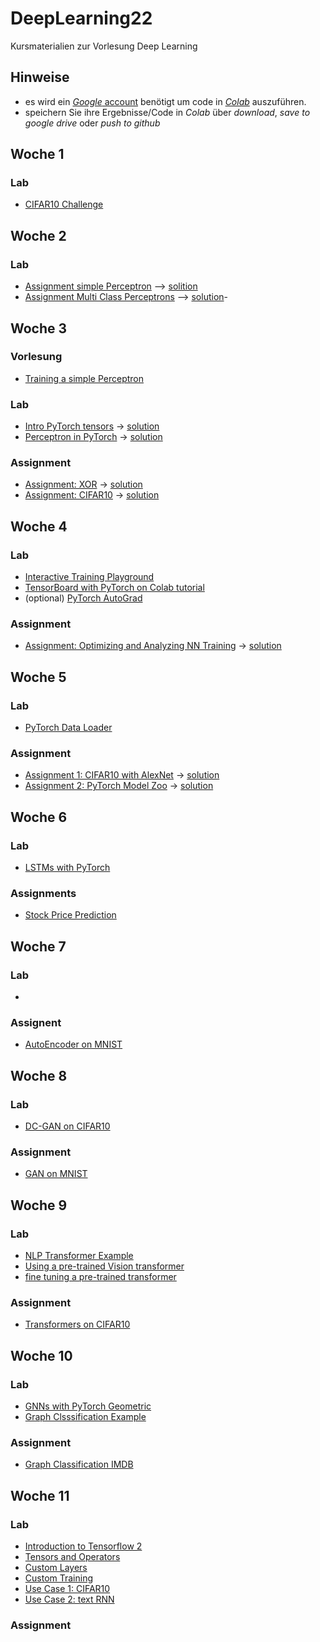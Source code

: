 # DeepLearning22
Kursmaterialien zur Vorlesung Deep Learning

## Hinweise
* es wird ein  [*Google* account](https://accounts.google.com/signup/v2/webcreateaccount?hl=en&flowName=GlifWebSignIn&flowEntry=SignUp) benötigt um code in [*Colab*](https://colab.research.google.com) auszuführen.
* speichern Sie ihre Ergebnisse/Code in *Colab* über *download*, *save to google drive* oder *push to github* 

## Woche 1

### Lab
* [CIFAR10 Challenge](https://colab.research.google.com/github/keuperj/DeepLearning22/blob/main/week_1/CIFAR10-ShallowLearning.ipynb)

## Woche 2

### Lab
* [Assignment simple Perceptron](https://colab.research.google.com/github/keuperj/DeepLearning22/blob/main/week_2/A_simple_Perceptron_in_NumPy.ipynb) --> [solition](https://colab.research.google.com/github/keuperj/DeepLearning22/blob/main/week_2/A_simple_Perceptron_in_NumPy_solution.ipynb)
* [Assignment Multi Class Perceptrons](https://colab.research.google.com/github/keuperj/DeepLearning22/blob/main/week_2/Multi_Class_Perceptrons.ipynb) --> [solution](https://colab.research.google.com/github/keuperj/DeepLearning22/blob/main/week_2/Multi_Class_Perceptrons_solution.ipynb)-


## Woche 3

### Vorlesung
* [Training a simple Perceptron](https://colab.research.google.com/github/keuperj/DeepLearning22/blob/main/week_3/Training%20_a_simple_Perceptron_in_NumPy.ipynb)

### Lab
* [Intro PyTorch tensors](https://colab.research.google.com/github/keuperj/DeepLearning22/blob/main/week_3/Lab_01_pytorch_tensors.ipynb) -> [solution](https://colab.research.google.com/github/keuperj/DeepLearning22/blob/main/week_3/Lab_01_pytorch_tensors_solution.ipynb)
* [Perceptron in PyTorch](https://colab.research.google.com/github/keuperj/DeepLearning22/blob/main/week_3/Lab_02_a_perceptron_in_PyTorch.ipynb) -> [solution](https://colab.research.google.com/github/keuperj/DeepLearning22/blob/main/week_3/Lab_02_a_perceptron_in_PyTorch_solution.ipynb)

### Assignment
* [Assignment: XOR](https://colab.research.google.com/github/keuperj/DeepLearning22/blob/main/week_3/Assignment_Basic_MLP_in_Pytorch.ipynb) -> [solution](https://colab.research.google.com/github/keuperj/DeepLearning22/blob/main/week_3/Assignment_Basic_MLP_in_Pytorch_solution.ipynb)
* [Assignment: CIFAR10](https://colab.research.google.com/github/keuperj/DeepLearning22/blob/main/week_3/Assignment_CIFAR10_MLP.ipynb) -> [solution](https://colab.research.google.com/github/keuperj/DeepLearning22/blob/main/week_3/Assignment_CIFAR10_MLP_solution.ipynb)

## Woche 4

### Lab
* [Interactive Training Playground](https://playground.tensorflow.org/)
* [TensorBoard with PyTorch on Colab tutorial](https://colab.research.google.com/github/keuperj/DeepLearning22/blob/main/week_4/tensorboard_with_pytorch.ipynb)
* (optional) [PyTorch AutoGrad](https://colab.research.google.com/github/keuperj/DeepLearning22/blob/main/week_4/autograd_tutorial.ipynb)

### Assignment 
* [Assignment: Optimizing and Analyzing NN Training](https://colab.research.google.com/github/keuperj/DeepLearning22/blob/main/week_4/Assignment_CIFAR10_MLP_optimization.ipynb) -> [solution](https://colab.research.google.com/github/keuperj/DeepLearning22/blob/main/week_4/Assignment_CIFAR10_MLP_optimization_solution.ipynb)

## Woche 5

### Lab
* [PyTorch Data Loader](https://colab.research.google.com/github/keuperj/DeepLearning22/blob/main/week_5/lab_pytorch_data_loader.ipynb)

### Assignment
* [Assignment 1: CIFAR10 with AlexNet](https://colab.research.google.com/github/keuperj/DeepLearning22/blob/main/week_5/Assignment_1_cifar10_CNN.ipynb) -> [solution](https://colab.research.google.com/github/keuperj/DeepLearning22/blob/main/week_5/Assignment_1_cifar10_CNN_solution.ipynb)
* [Assignment 2: PyTorch Model Zoo](https://colab.research.google.com/github/keuperj/DeepLearning22/blob/main/week_5/Assignment_2_PyTorch_Model_Zoo.ipynb) -> [solution](https://colab.research.google.com/github/keuperj/DeepLearning22/blob/main/week_5/Assignment_2_PyTorch_Model_Zoo_solution.ipynb)

## Woche 6

### Lab
* [LSTMs with PyTorch](https://colab.research.google.com/github/keuperj/DeepLearning22/blob/main/week_6/Lab_Time_Series_Prediction_with_LSTM_Using_PyTorch.ipynb) 

### Assignments
* [Stock Price Prediction](https://colab.research.google.com/github/keuperj/DeepLearning22/blob/main/week_6/Assignemnt_stock-price.ipynb) 

## Woche 7

### Lab
-

### Assignent
* [AutoEncoder on MNIST](https://colab.research.google.com/github/keuperj/DeepLearning22/blob/main/week_7/Assignment_AE_MNIST.ipynb)

## Woche 8

### Lab
* [DC-GAN on CIFAR10](https://colab.research.google.com/github/keuperj/DeepLearning22/blob/main/week_8/DCGAN_CIFAR10.ipynb)

### Assignment
* [GAN on MNIST](https://colab.research.google.com/github/keuperj/DeepLearning22/blob/main/week_8/assignment_mnistGAN.ipynb)

## Woche 9

### Lab
* [NLP Transformer Example](https://colab.research.google.com/github/keuperj/DeepLearning22/blob/main/week_9/transformer_tutorial.ipynb)
* [Using a pre-trained Vision transformer](https://colab.research.google.com/github/keuperj/DeepLearning22/blob/main/week_9/pre_trained_vt.ipynb)
* [fine tuning a pre-trained transformer](https://colab.research.google.com/github/keuperj/DeepLearning22/blob/main/week_9/fine_tune_pre_trained_transformer.ipynb)

### Assignment
* [Transformers on CIFAR10](https://colab.research.google.com/github/keuperj/DeepLearning22/blob/main/week_9/Transformer_CIFAR10.ipynb)

## Woche 10

### Lab
* [GNNs with PyTorch Geometric ](https://colab.research.google.com/github/keuperj/DeepLearning22/blob/main/week_10/GNN_intro.ipynb)
* [Graph Clsssification Example](https://colab.research.google.com/github/keuperj/DeepLearning22/blob/main/week_10/Graph_Classification.ipynb)


### Assignment
* [Graph Classification IMDB](https://colab.research.google.com/github/keuperj/DeepLearning22/blob/main/week_10/Assignment.ipynb)

## Woche 11

### Lab
* [Introduction to Tensorflow 2](https://colab.research.google.com/github/tensorflow/docs/blob/master/site/en/tutorials/quickstart/beginner.ipynb)
* [Tensors and Operators](https://colab.research.google.com/github/tensorflow/docs/blob/master/site/en/tutorials/customization/basics.ipynb)
* [Custom Layers](https://colab.research.google.com/github/tensorflow/docs/blob/master/site/en/tutorials/customization/custom_layers.ipynb)
* [Custom Training](https://colab.research.google.com/github/tensorflow/docs/blob/master/site/en/tutorials/customization/custom_training_walkthrough.ipynb)
* [Use Case 1: CIFAR10](https://colab.research.google.com/github/tensorflow/docs/blob/master/site/en/tutorials/images/cnn.ipynb)
* [Use Case 2: text RNN](https://colab.research.google.com/github/tensorflow/text/blob/master/docs/tutorials/text_classification_rnn.ipynb)

### Assignment
